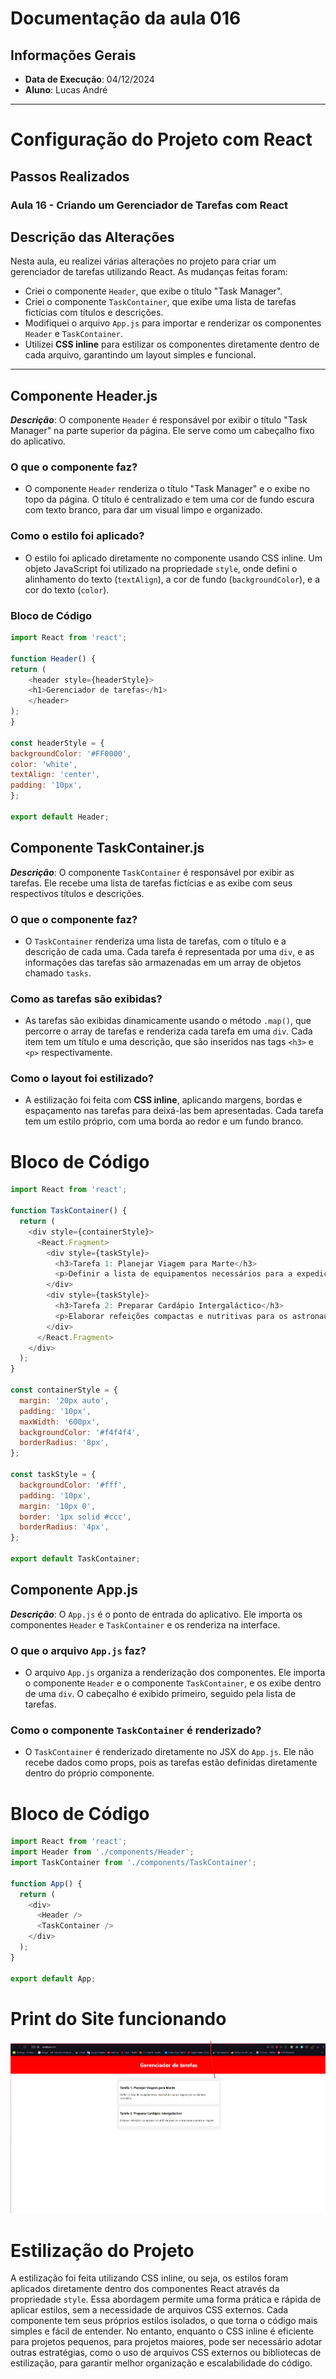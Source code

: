 # Documentação da aula 016

## Informações Gerais
- **Data de Execução**: 04/12/2024
- **Aluno**: Lucas André

---

# Configuração do Projeto com React

## Passos Realizados

### Aula 16 - Criando um Gerenciador de Tarefas com React

## Descrição das Alterações

Nesta aula, eu realizei várias alterações no projeto para criar um gerenciador de tarefas utilizando React. As mudanças feitas foram:

- Criei o componente `Header`, que exibe o título "Task Manager".
- Criei o componente `TaskContainer`, que exibe uma lista de tarefas fictícias com títulos e descrições.
- Modifiquei o arquivo `App.js` para importar e renderizar os componentes `Header` e `TaskContainer`.
- Utilizei **CSS inline** para estilizar os componentes diretamente dentro de cada arquivo, garantindo um layout simples e funcional.

---

## Componente Header.js

 ***Descrição***: O componente `Header` é responsável por exibir o título "Task Manager" na parte superior da página. Ele serve como um cabeçalho fixo do aplicativo.

### O que o componente faz?
- O componente `Header` renderiza o título "Task Manager" e o exibe no topo da página. O título é centralizado e tem uma cor de fundo escura com texto branco, para dar um visual limpo e organizado.

### Como o estilo foi aplicado?
- O estilo foi aplicado diretamente no componente usando CSS inline. Um objeto JavaScript foi utilizado na propriedade `style`, onde defini o alinhamento do texto (`textAlign`), a cor de fundo (`backgroundColor`), e a cor do texto (`color`).

### Bloco de Código

```javascript
import React from 'react';

function Header() {
return (
    <header style={headerStyle}>
    <h1>Gerenciador de tarefas</h1>
    </header>
);
}

const headerStyle = {
backgroundColor: '#FF0000',
color: 'white',
textAlign: 'center',
padding: '10px',
};

export default Header;
```

## Componente TaskContainer.js

***Descrição***: O componente `TaskContainer` é responsável por exibir as tarefas. Ele recebe uma lista de tarefas fictícias e as exibe com seus respectivos títulos e descrições.

### O que o componente faz?

- O `TaskContainer` renderiza uma lista de tarefas, com o título e a descrição de cada uma. Cada tarefa é representada por uma `div`, e as informações das tarefas são armazenadas em um array de objetos chamado `tasks`.

### Como as tarefas são exibidas?

- As tarefas são exibidas dinamicamente usando o método `.map()`, que percorre o array de tarefas e renderiza cada tarefa em uma `div`. Cada item tem um título e uma descrição, que são inseridos nas tags `<h3>` e `<p>` respectivamente.

### Como o layout foi estilizado?

- A estilização foi feita com **CSS inline**, aplicando margens, bordas e espaçamento nas tarefas para deixá-las bem apresentadas. Cada tarefa tem um estilo próprio, com uma borda ao redor e um fundo branco.

# Bloco de Código
```javascript
import React from 'react';

function TaskContainer() {
  return (
    <div style={containerStyle}>
      <React.Fragment>
        <div style={taskStyle}>
          <h3>Tarefa 1: Planejar Viagem para Marte</h3>
          <p>Definir a lista de equipamentos necessários para a expedição ao planeta vermelho.</p>
        </div>
        <div style={taskStyle}>
          <h3>Tarefa 2: Preparar Cardápio Intergaláctico</h3>
          <p>Elaborar refeições compactas e nutritivas para os astronautas durante a viagem.</p>
        </div>
      </React.Fragment>
    </div>
  );
}

const containerStyle = {
  margin: '20px auto',
  padding: '10px',
  maxWidth: '600px',
  backgroundColor: '#f4f4f4',
  borderRadius: '8px',
};

const taskStyle = {
  backgroundColor: '#fff',
  padding: '10px',
  margin: '10px 0',
  border: '1px solid #ccc',
  borderRadius: '4px',
};

export default TaskContainer;

```

## Componente App.js
***Descrição***: O `App.js` é o ponto de entrada do aplicativo. Ele importa os componentes `Header` e `TaskContainer` e os renderiza na interface.

### O que o arquivo `App.js` faz?

- O arquivo `App.js` organiza a renderização dos componentes. Ele importa o componente `Header` e o componente `TaskContainer`, e os exibe dentro de uma `div`. O cabeçalho é exibido primeiro, seguido pela lista de tarefas.

### Como o componente `TaskContainer` é renderizado?

- O `TaskContainer` é renderizado diretamente no JSX do `App.js`. Ele não recebe dados como props, pois as tarefas estão definidas diretamente dentro do próprio componente.

# Bloco de Código
```javascript
import React from 'react';
import Header from './components/Header';
import TaskContainer from './components/TaskContainer';

function App() {
  return (
    <div>
      <Header />
      <TaskContainer />
    </div>
  );
}

export default App;
```

# Print do Site funcionando
![Print do site](public/site_funcionando.png)


# Estilização do Projeto
A estilização foi feita utilizando CSS inline, ou seja, os estilos foram aplicados diretamente dentro dos componentes React através da propriedade ``style``. Essa abordagem permite uma forma prática e rápida de aplicar estilos, sem a necessidade de arquivos CSS externos. Cada componente tem seus próprios estilos isolados, o que torna o código mais simples e fácil de entender. No entanto, enquanto o CSS inline é eficiente para projetos pequenos, para projetos maiores, pode ser necessário adotar outras estratégias, como o uso de arquivos CSS externos ou bibliotecas de estilização, para garantir melhor organização e escalabilidade do código.